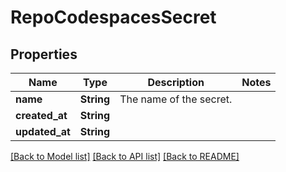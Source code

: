 # RepoCodespacesSecret

## Properties

Name | Type | Description | Notes
------------ | ------------- | ------------- | -------------
**name** | **String** | The name of the secret. | 
**created_at** | **String** |  | 
**updated_at** | **String** |  | 

[[Back to Model list]](../README.md#documentation-for-models) [[Back to API list]](../README.md#documentation-for-api-endpoints) [[Back to README]](../README.md)



